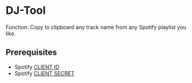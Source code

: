 # DJ-Tool

Function: Copy to clipboard any track name from any Spotify playlist you like.

## Prerequisites

- Spotify [CLIENT ID](https://developer.spotify.com/dashboard/)
- Spotify [CLIENT SECRET](https://developer.spotify.com/dashboard/)

